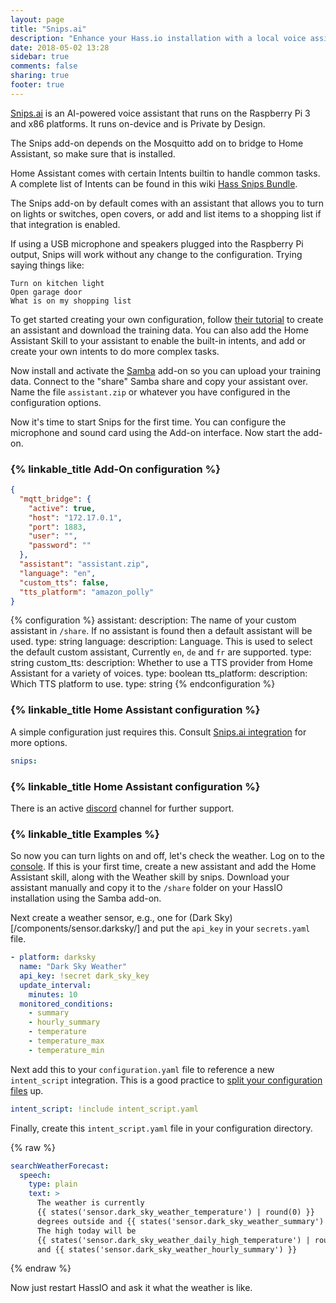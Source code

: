 ```yaml
---
layout: page
title: "Snips.ai"
description: "Enhance your Hass.io installation with a local voice assistant."
date: 2018-05-02 13:28
sidebar: true
comments: false
sharing: true
footer: true
---
```


[Snips.ai](https://snips.ai/) is an AI-powered voice assistant that runs on the Raspberry Pi 3 and x86 platforms. It runs on-device and is Private by Design.

<p class='warning note'>
The Snips add-on depends on the Mosquitto add on to bridge to Home Assistant, so make sure that is installed.
</p>

Home Assistant comes with certain Intents builtin to handle common tasks. A complete list of Intents can be found in this wiki [Hass Snips Bundle](https://github.com/tschmidty69/hass-snips-bundle-intents/wiki).

The Snips add-on by default comes with an assistant that allows you to turn on lights or switches, open covers, or add and list items to a shopping list if that integration is enabled.

If using a USB microphone and speakers plugged into the Raspberry Pi output, Snips will work without any change to the configuration. Trying saying things like:

```
Turn on kitchen light
Open garage door
What is on my shopping list
```

To get started creating your own configuration, follow [their tutorial](https://docs.snips.ai/getting-started/quick-start-console) to create an assistant and download the training data. You can also add the Home Assistant Skill to your assistant to enable the built-in intents, and add or create your own intents to do more complex tasks.

Now install and activate the [Samba](/addons/samba/) add-on so you can upload your training data. Connect to the "share" Samba share and copy your assistant over. Name the file `assistant.zip` or whatever you have configured in the configuration options.

Now it's time to start Snips for the first time. You can configure the microphone and sound card using the Add-on interface. Now start the add-on.

### {% linkable_title Add-On configuration %}

```json
{
  "mqtt_bridge": {
    "active": true,
    "host": "172.17.0.1",
    "port": 1883,
    "user": "",
    "password": ""
  },
  "assistant": "assistant.zip",
  "language": "en",
  "custom_tts": false,
  "tts_platform": "amazon_polly"
}
```

{% configuration %}
assistant:
  description: The name of your custom assistant in `/share`. If no assistant is found then a default assistant will be used.
  type: string
language:
  description: Language. This is used to select the default custom assistant, Currently `en`, `de` and `fr` are supported.
  type: string
custom_tts:
  description: Whether to use a TTS provider from Home Assistant for a variety of voices.
  type: boolean
tts_platform:
  description: Which TTS platform to use.
  type: string
{% endconfiguration %}

### {% linkable_title Home Assistant configuration %}

A simple configuration just requires this. Consult [Snips.ai integration](/components/snips/) for more options.

```yaml
snips:
```

### {% linkable_title Home Assistant configuration %}

There is an active [discord](https://discordapp.com/invite/3939Kqx) channel for further support.

### {% linkable_title Examples %}

So now you can turn lights on and off, let's check the weather. Log on to the [console](https://console.snips.ai/). If this is your first time, create a new assistant and add the Home Assistant skill, along with the Weather skill by snips. Download your assistant manually and copy it to the `/share` folder on your HassIO installation using the Samba add-on.

Next create a weather sensor, e.g., one for (Dark Sky)[/components/sensor.darksky/] and put the `api_key` in your `secrets.yaml` file.

```yaml
- platform: darksky
  name: "Dark Sky Weather"
  api_key: !secret dark_sky_key
  update_interval:
    minutes: 10
  monitored_conditions:
    - summary
    - hourly_summary
    - temperature
    - temperature_max
    - temperature_min
```

Next add this to your `configuration.yaml` file to reference a new `intent_script` integration. This is a good practice to [split your configuration files](/docs/configuration/splitting_configuration/) up.

```yaml
intent_script: !include intent_script.yaml
```

Finally, create this `intent_script.yaml` file in your configuration directory.

{% raw %}

```yaml
searchWeatherForecast:
  speech:
    type: plain
    text: >
      The weather is currently
      {{ states('sensor.dark_sky_weather_temperature') | round(0) }}
      degrees outside and {{ states('sensor.dark_sky_weather_summary') }}.
      The high today will be
      {{ states('sensor.dark_sky_weather_daily_high_temperature') | round(0)}}
      and {{ states('sensor.dark_sky_weather_hourly_summary') }}
```

{% endraw %}

Now just restart HassIO and ask it what the weather is like.

[their tutorial]: https://github.com/snipsco/snips-platform-documentation/wiki/2.-Create-an-assistant-using-an-existing-bundle
